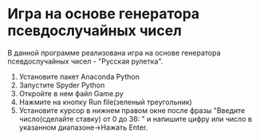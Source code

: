 # Игра на основе генератора псевдослучайных чисел

В данной программе реализована игра на основе генератора псевдослучайных чисел - "Русская рулетка".

1) Установите пакет Anaconda Python
2) Запустите Spyder Python
3) Откройте в нем файл Game.py
4) Нажмите на кнопку Run file(зеленый треугольник)
5) Установите курсор в нижнем правом окне после фразы "Введите число(сделайте ставку) от 0 до 36: "
и напишите цифру или число в указанном диапазоне->Нажать Enter.


